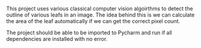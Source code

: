 This project uses various classical computer vision algoirthms to detect the outline of various leafs in an image. The idea behind this is we can calculate the area of the leaf automatically if we can get the correct pixel count. 

The project should be able to be imported to Pycharm and run if all dependencies are installed with no error.
